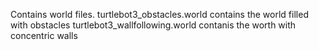 Contains world files. 
turtlebot3_obstacles.world contains the world filled with obstacles
turtlebot3_wallfollowing.world contanis the worth with concentric walls
